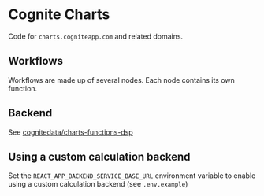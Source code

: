 # Cognite Charts

Code for `charts.cogniteapp.com` and related domains.

## Workflows

Workflows are made up of several nodes. Each node contains its own function.

## Backend

See [cognitedata/charts-functions-dsp](https://github.com/cognitedata/charts-functions-dsp)

## Using a custom calculation backend

Set the `REACT_APP_BACKEND_SERVICE_BASE_URL` environment variable to enable using a custom calculation backend (see `.env.example`)
